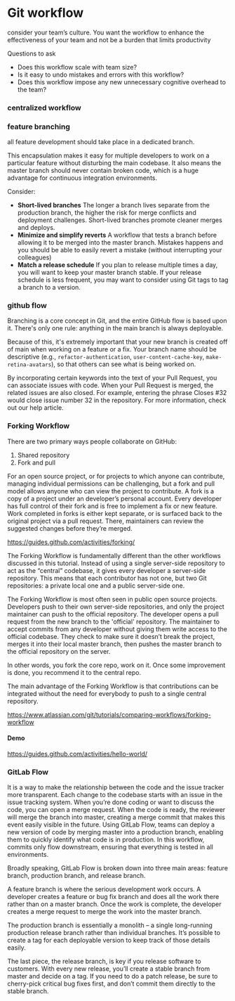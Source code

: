 # Git workflow

consider your team’s culture. You want the workflow to enhance the effectiveness of your team and not be a burden that limits productivity 

Questions to ask
- Does this workflow scale with team size?
- Is it easy to undo mistakes and errors with this workflow?
- Does this workflow impose any new unnecessary cognitive overhead to the team?

### centralized workflow

### feature branching
all feature development should take place in a dedicated branch.

This encapsulation makes it easy for multiple developers to work on a particular feature without disturbing the main codebase. It also means the master branch should never contain broken code, which is a huge advantage for continuous integration environments. 

Consider:
- **Short-lived branches**
The longer a branch lives separate from the production branch, the higher the risk for merge conflicts and deployment challenges. Short-lived branches promote cleaner merges and deploys.
- **Minimize and simplify reverts**
A workflow that tests a branch before allowing it to be merged into the master branch. Mistakes happens and you should be able to easily revert a mistake (without interrupting your colleagues)
- **Match a release schedule**
If you plan to release multiple times a day, you will want to keep your master branch stable. If your release schedule is less frequent, you may want to consider using Git tags to tag a branch to a version.

### github flow
Branching is a core concept in Git, and the entire GitHub flow is based upon it. There's only one rule: anything in the main branch is always deployable.

Because of this, it's extremely important that your new branch is created off of main when working on a feature or a fix. Your branch name should be descriptive (e.g., ```refactor-authentication```, ```user-content-cache-key```, ```make-retina-avatars```), so that others can see what is being worked on.

By incorporating certain keywords into the text of your Pull Request, you can associate issues with code. When your Pull Request is merged, the related issues are also closed. For example, entering the phrase Closes #32 would close issue number 32 in the repository. For more information, check out our help article.
 
###  Forking Workflow
There are two primary ways people collaborate on GitHub:
1. Shared repository
2. Fork and pull

For an open source project, or for projects to which anyone can contribute, managing individual permissions can be challenging, but a fork and pull model allows anyone who can view the project to contribute. A fork is a copy of a project under an developer’s personal account. Every developer has full control of their fork and is free to implement a fix or new feature. Work completed in forks is either kept separate, or is surfaced back to the original project via a pull request. There, maintainers can review the suggested changes before they’re merged.

https://guides.github.com/activities/forking/

The Forking Workflow is fundamentally different than the other workflows discussed in this tutorial. Instead of using a single server-side repository to act as the “central” codebase, it gives every developer a server-side repository. This means that each contributor has not one, but two Git repositories: a private local one and a public server-side one. 

The Forking Workflow is most often seen in public open source projects. 
Developers push to their own server-side repositories, and only the project maintainer can push to the official repository. The developer opens a pull request from the new branch to the 'official' repository. The maintainer to accept commits from any developer without giving them write access to the official codebase. They check to make sure it doesn’t break the project, merges it into their local master branch, then pushes the master branch to the official repository on the server.

In other words, you fork the core repo, work on it. Once some improvement is done, you recommend it to the central repo. 

The main advantage of the Forking Workflow is that contributions can be integrated without the need for everybody to push to a single central repository. 

https://www.atlassian.com/git/tutorials/comparing-workflows/forking-workflow

#### Demo
https://guides.github.com/activities/hello-world/



### GitLab Flow
It is a way to make the relationship between the code and the issue tracker more transparent. Each change to the codebase starts with an issue in the issue tracking system. When you’re done coding or want to discuss the code, you can open a merge request. When the code is ready, the reviewer will merge the branch into master, creating a merge commit that makes this event easily visible in the future. Using GitLab Flow, teams can deploy a new version of code by merging master into a production branch, enabling them to quickly identify what code is in production. In this workflow, commits only flow downstream, ensuring that everything is tested in all environments.

Broadly speaking, GitLab Flow is broken down into three main areas: feature branch, production branch, and release branch.

A feature branch is where the serious development work occurs. A developer creates a feature or bug fix branch and does all the work there rather than on a master branch. Once the work is complete, the developer creates a merge request to merge the work into the master branch.

The production branch is essentially a monolith – a single long-running production release branch rather than individual branches. It’s possible to create a tag for each deployable version to keep track of those details easily.

The last piece, the release branch, is key if you release software to customers. With every new release, you’ll create a stable branch from master and decide on a tag. If you need to do a patch release, be sure to cherry-pick critical bug fixes first, and don’t commit them directly to the stable branch.
